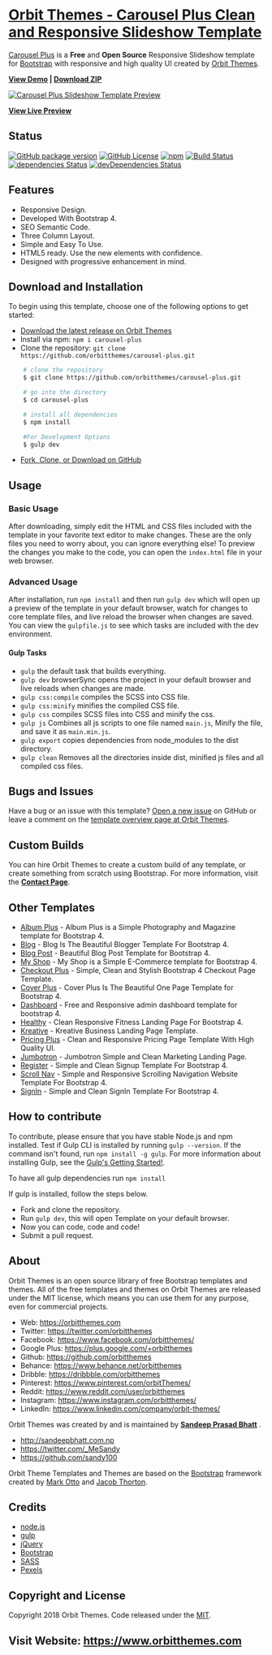# [Orbit Themes - Carousel Plus Clean and Responsive Slideshow Template](https://orbitthemes.com/preview/carousel-plus/)

[Carousel Plus](https://orbitthemes.com/downloads/carousel-plus/) is a **Free** and **Open Source** Responsive Slideshow template for [Bootstrap](https://getbootstrap.com/) with responsive and high quality UI created by [Orbit Themes](https://orbitthemes.com/).


<strong><a href="https://orbitthemes.com/preview/carousel-plus/">View Demo</a> | <a href="https://github.com/orbitthemes/carousel-plus/archive/master.zip">Download ZIP</a></strong>

[![Carousel Plus Slideshow Template Preview](https://raw.githubusercontent.com/orbitthemes/Orbit-Themes/master/assets/carousel-plus.png)](https://orbitthemes.com/preview/carousel-plus/)


**[View Live Preview](https://orbitthemes.com/preview/carousel-plus/)**

## Status
[![GitHub package version](https://img.shields.io/github/package-json/v/badges/shields.svg)](https://github.com/orbitthemes/carousel-plus)
[![GitHub License](https://img.shields.io/badge/license-MIT-blue.svg)](https://raw.githubusercontent.com/orbitthemes/carousel-plus/master/LICENSE)
[![npm](https://img.shields.io/npm/v/npm.svg)](https://www.npmjs.com/package/carousel-plus)
[![Build Status](https://travis-ci.org/orbitthemes/carousel-plus.svg?branch=master)](https://travis-ci.org/orbitthemes/carousel-plus)
[![dependencies Status](https://david-dm.org/orbitthemes/carousel-plus/status.svg)](https://david-dm.org/orbitthemes/carousel-plus)
[![devDependencies Status](https://david-dm.org/orbitthemes/carousel-plus/dev-status.svg)](https://david-dm.org/orbitthemes/carousel-plus?type=dev)

## Features

- Responsive Design.
- Developed With Bootstrap 4.
- SEO Semantic Code.
- Three Column Layout.
- Simple and Easy To Use.
- HTML5 ready. Use the new elements with confidence.
- Designed with progressive enhancement in mind.

## Download and Installation

To begin using this template, choose one of the following options to get started:
* [Download the latest release on Orbit Themes](https://orbitthemes.com/downloads/carousel-plus/)
* Install via npm: `npm i carousel-plus`
* Clone the repository: `git clone https://github.com/orbitthemes/carousel-plus.git`
```sh
    # clone the repository
    $ git clone https://github.com/orbitthemes/carousel-plus.git

    # go into the directory
    $ cd carousel-plus

    # install all dependencies
    $ npm install

    #For Development Options
    $ gulp dev
```

* [Fork, Clone, or Download on GitHub](https://github.com/orbitthemes/carousel-plus)

## Usage


### Basic Usage

After downloading, simply edit the HTML and CSS files included with the template in your favorite text editor to make changes. These are the only files you need to worry about, you can ignore everything else! To preview the changes you make to the code, you can open the `index.html` file in your web browser.

### Advanced Usage

After installation, run `npm install` and then run `gulp dev` which will open up a preview of the template in your default browser, watch for changes to core template files, and live reload the browser when changes are saved. You can view the `gulpfile.js` to see which tasks are included with the dev environment.

#### Gulp Tasks

- `gulp` the default task that builds everything.
- `gulp dev` browserSync opens the project in your default browser and live reloads when changes are made.
- `gulp css:compile` compiles the SCSS into CSS file.
- `gulp css:minify` minifies the compiled CSS file.
- `gulp css` compiles SCSS files into CSS and minify the css.
- `gulp js` Combines all js scripts to one file named `main.js`, Minify the file, and save it as `main.min.js`.
- `gulp export` copies dependencies from node_modules to the dist directory.
- `gulp clean` Removes all the directories inside dist, minified js files and all compiled css files.

## Bugs and Issues

Have a bug or an issue with this template? [Open a new issue](https://github.com/orbitthemes/carousel-plus/issues) on GitHub or leave a comment on the [template overview page at Orbit Themes](https://orbitthemes.com/downloads/carousel-plus/).

## Custom Builds

You can hire Orbit Themes to create a custom build of any template, or create something from scratch using Bootstrap. For more information, visit the **[Contact Page](https://orbitthemes.com/contact/)**.

## Other Templates

- [Album Plus](https://orbitthemes.com/downloads/album-plus) - Album Plus is a Simple Photography and Magazine template for Bootstrap 4.
- [Blog](https://orbitthemes.com/downloads/blog) - Blog Is The Beautiful Blogger Template For Bootstrap 4.
- [Blog Post](https://orbitthemes.com/downloads/blog-post) - Beautiful Blog Post Template for Bootstrap 4.
- [My Shop](https://orbitthemes.com/downloads/my-shop) - My Shop is a Simple E-Commerce template for Bootstrap 4.
- [Checkout Plus](https://orbitthemes.com/downloads/checkout-plus) - Simple, Clean and Stylish Bootstrap 4 Checkout Page Template.
- [Cover Plus](https://orbitthemes.com/downloads/cover-plus) - Cover Plus Is The Beautiful One Page Template for Bootstrap 4.
- [Dashboard](https://orbitthemes.com/downloads/dashboard) - Free and Responsive admin dashboard template for bootstrap 4.
- [Healthy](https://orbitthemes.com/downloads/healthy) - Clean Responsive Fitness Landing Page For Bootstrap 4.
- [Kreative](https://orbitthemes.com/downloads/kreative) - Kreative Business Landing Page Template.
- [Pricing Plus](https://orbitthemes.com/downloads/pricing-plus) - Clean and Responsive Pricing Page Template With High Quality UI.
- [Jumbotron](https://orbitthemes.com/downloads/jumbotron) - Jumbotron Simple and Clean Marketing Landing Page.
- [Register](https://orbitthemes.com/downloads/register) - Simple and Clean Signup Template For Bootstrap 4.
- [Scroll Nav](https://orbitthemes.com/downloads/scroll-nav) - Simple and Responsive Scrolling Navigation Website Template For Bootstrap 4.
- [SignIn](https://orbitthemes.com/downloads/signin) - Simple and Clean SignIn Template For Bootstrap 4.

<!-- ## Useful Links -->
<!-- OrbitThemes Blog Post Links Related To the Template. -->

## How to contribute

To contribute, please ensure that you have stable Node.js and npm installed.
Test if Gulp CLI is installed by running `gulp --version`. If the command isn't found, run `npm install -g gulp`. For more information about installing Gulp, see the [Gulp's Getting Started!](https://gulpjs.org/getting-started).

To have all gulp dependencies run `npm install`

If gulp is installed, follow the steps below.

* Fork and clone the repository.
* Run `gulp dev`, this will open Template on your default browser.
* Now you can code, code and code!
* Submit a pull request.

## About

Orbit Themes is an open source library of free Bootstrap templates and themes. All of the free templates and themes on Orbit Themes are released under the MIT license, which means you can use them for any purpose, even for commercial projects.

* Web: https://orbitthemes.com
* Twitter: https://twitter.com/orbitthemes
* Facebook: https://www.facebook.com/orbitthemes/
* Google Plus: https://plus.google.com/+orbitthemes
* Github: https://github.com/orbitthemes
* Behance: https://www.behance.net/orbitthemes
* Dribble: https://dribbble.com/orbitthemes
* Pinterest: https://www.pinterest.com/orbitThemes/
* Reddit: https://www.reddit.com/user/orbitthemes
* Instagram: https://www.instagram.com/orbitthemes/
* LinkedIn: https://www.linkedin.com/company/orbit-themes/

Orbit Themes was created by and is maintained by **[Sandeep Prasad Bhatt](http://sandeepbhatt.com.np/)** .

* http://sandeepbhatt.com.np
* https://twitter.com/_MeSandy
* https://github.com/sandy100

Orbit Theme Templates and Themes are based on the [Bootstrap](http://getbootstrap.com/) framework created by [Mark Otto](https://twitter.com/mdo) and [Jacob Thorton](https://twitter.com/fat).


## Credits

* [node.js](http://nodejs.org/)
* [gulp](http://gulpjs.com/)
* [jQuery](http://jquery.com/)
* [Bootstrap](http://getbootstrap.com/)
* [SASS](https://sass-lang.com/)
* [Pexels](https://www.pexels.com/)

## Copyright and License

Copyright 2018 Orbit Themes. Code released under the [MIT](https://raw.githubusercontent.com/orbitthemes/carousel-plus/master/LICENSE).

## Visit Website: https://www.orbitthemes.com
